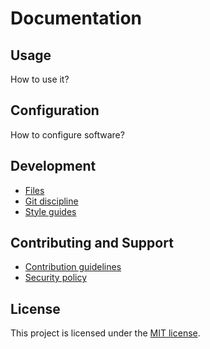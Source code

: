 Documentation
=============


Usage
-----

How to use it?


Configuration
-------------

How to configure software?


Development
-----------

- [Files](files.md)
- [Git discipline](git.md)
- [Style guides](styleguides.md)


Contributing and Support
------------------------

- [Contribution guidelines](CONTRIBUTING.md)
- [Security policy](SECURITY.md)


License
-------

This project is licensed under the [MIT license](../LICENSE).
